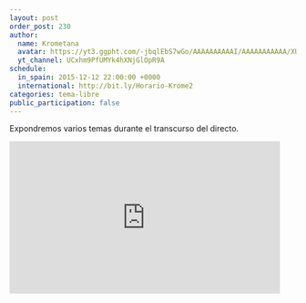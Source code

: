 ```yaml
---
layout: post
order_post: 230
author:
  name: Krometana
  avatar: https://yt3.ggpht.com/-jbqlEbS7wGo/AAAAAAAAAAI/AAAAAAAAAAA/XUDHP3Uu3rU/s88-c-k-no/photo.jpg
  yt_channel: UCxhm9PfUMYk4hXNjGlOpR9A
schedule:
  in_spain: 2015-12-12 22:00:00 +0000
  international: http://bit.ly/Horario-Krome2
categories: tema-libre
public_participation: false
---
```

Expondremos varios temas durante el transcurso del directo.

<iframe width="475" height="267" src="https://www.youtube.com/embed/RyCnIJxi6dg" frameborder="0" allowfullscreen></iframe>
